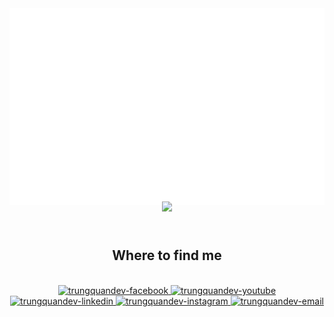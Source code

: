 <!-- Trungquandev -->
<a href="#" target="_blank">
  <img src="svg/trungquandev.svg" width="1200" alt="trungquandev-official" />
</a>

<br>

<!-- Animated Boat -->
<div align="center">
  <img src="https://upload.wikimedia.org/wikipedia/commons/6/63/Boat_icon.png" width="150" style="animation: float 4s ease-in-out infinite;">
</div>

<!-- Animation CSS -->
<style>
  @keyframes float {
    0% {
      transform: translateY(0);
    }
    50% {
      transform: translateY(-10px);
    }
    100% {
      transform: translateY(0);
    }
  }
</style>

<br>
<h2 align="center"> Where to find me </h2>
<br>

<!-- https://icons8.com -->
<div align="center">
  <a href="https://www.facebook.com/phmt612?mibextid=LQQJ4d" target="blank">
    <img src="https://img.icons8.com/bubbles/100/000000/facebook-new.png" alt="trungquandev-facebook" />
  </a>
  <a href="https://www.youtube.com/@Manhtrien" target="blank">
    <img src="https://img.icons8.com/bubbles/100/000000/youtube-squared.png" alt="trungquandev-youtube" />
  </a>
  <a href="https://www.linkedin.com/in/hu%E1%BB%B3nh-m%E1%BA%A1nh-tri%E1%BB%83n-phu-3b177b324/" target="blank">
    <img src="https://img.icons8.com/bubbles/100/000000/linkedin.png" alt="trungquandev-linkedin" />
  </a>
  <a href="https://www.instagram.com/neirt_03?igsh=NWs0dzc5bm5zNDFy&utm_source=qr" target="blank">
    <img src="https://img.icons8.com/bubbles/100/000000/instagram.png" alt="trungquandev-instagram" />
  </a>
  <a href="mailto:trien8642@gmail.com" target="top">
    <img src="https://img.icons8.com/bubbles/100/000000/apple-mail.png" alt="trungquandev-email" />
  </a>
</div>

